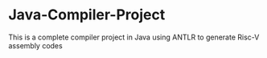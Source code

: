 # Java-Compiler-Project
This is a complete compiler project in Java using ANTLR to generate Risc-V assembly codes
